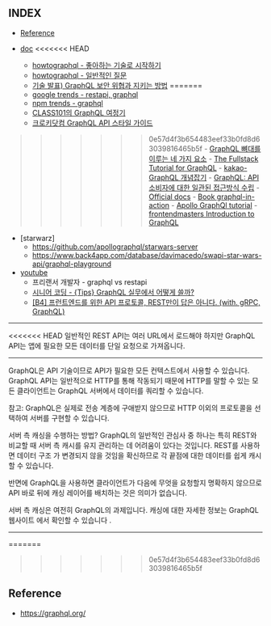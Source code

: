 
## INDEX
- [Reference](#Reference)

- [doc](#doc)
<<<<<<< HEAD
    - [howtographql - 좋아하는 기술로 시작하기](https://www.howtographql.com/choose/)
    - [howtographql - 일반적인 질문](https://www.howtographql.com/advanced/5-common-questions/)
    - [기술 발표) GraphQL 보안 위협과 지키는 방법](https://monkeydeveloper.tistory.com/entry/%EA%B8%B0%EC%88%A0-%EB%B0%9C%ED%91%9C-GraphQL-%EB%B3%B4%EC%95%88-%EC%9C%84%ED%98%91%EA%B3%BC-%EC%A7%80%ED%82%A4%EB%8A%94-%EB%B0%A9%EB%B2%95)
=======
    - [google trends - restapi, graphql](https://trends.google.co.kr/trends/explore?q=graphql,rest)
    - [npm trends - graphql](https://www.npmtrends.com/graphql)
    - [CLASS101의 GraphQL 여정기](https://medium.com/class101/class101%EC%9D%98-graphql-%EC%97%AC%EC%A0%95%EA%B8%B0-db69c25f78dc)
    - [크로키닷컴 GraphQL API 스타일 가이드](https://github.com/croquiscom/style-guide/blob/master/API/GraphQL.md)
>>>>>>> 0e57d4f3b654483eef33b0fd8d63039816465b5f
    - [GraphQL 뼈대를 이루는 네 가지 요소](https://www.huskyhoochu.com/graphql-basic/)
    - [The Fullstack Tutorial for GraphQL](https://www.howtographql.com/)
    - [kakao-GraphQL 개념잡기](https://tech.kakao.com/2019/08/01/graphql-basic/)
    - [GraphQL: API 소비자에 대한 일관된 접근방식 수립](https://cloud.google.com/blog/ko/products/api-management/interacting-with-apis-rest-and-graphql)
    - [Official docs](https://graphql.org/learn/)
    - [Book graphql-in-action](https://www.manning.com/books/graphql-in-action)
    - [Apollo GraphQl tutorial](https://www.apollographql.com/docs/tutorial/introduction)
    - [frontendmasters Introduction to GraphQL](https://frontendmasters.com/courses/graphql/)
- [starwarz]
    - https://github.com/apollographql/starwars-server
    - https://www.back4app.com/database/davimacedo/swapi-star-wars-api/graphql-playground
- [youtube](#youtube)
    - 프리랜서 개발자 - graphql vs restapi
    - [시니어 코딩 - {Tips} GraphQL 실무에서 어떻게 쓸까?](https://www.youtube.com/watch?v=ISMVvVwmQUk)
    - [[B4] 프런트엔드를 위한 API 프로토콜, REST만이 답은 아니다. (with. gRPC, GraphQL)](https://www.youtube.com/watch?v=6C9zyLioTOU)

---

<<<<<<< HEAD
일반적인 REST API는 여러 URL에서 로드해야 하지만 GraphQL API는 앱에 필요한 모든 데이터를 단일 요청으로 가져옵니다.

---

GraphQL은 API 기술이므로 API가 필요한 모든 컨텍스트에서 사용할 수 있습니다.
GraphQL API는 일반적으로 HTTP를 통해 작동되기 때문에 HTTP를 말할 수 있는 모든 클라이언트는 GraphQL 서버에서 데이터를 쿼리할 수 있습니다.

참고: GraphQL은 실제로 전송 계층에 구애받지 않으므로 HTTP 이외의 프로토콜을 선택하여 서버를 구현할 수 있습니다.

서버 측 캐싱을 수행하는 방법?
GraphQL의 일반적인 관심사 중 하나는 특히 REST와 비교할 때 서버 측 캐시를 유지 관리하는 데 어려움이 있다는 것입니다. REST를 사용하면 데이터 구조 가 변경되지 않을 것임을 확신하므로 각 끝점에 대한 데이터를 쉽게 캐시할 수 있습니다.

반면에 GraphQL을 사용하면 클라이언트가 다음에 무엇을 요청할지 명확하지 않으므로 API 바로 뒤에 캐싱 레이어를 배치하는 것은 의미가 없습니다.

서버 측 캐싱은 여전히 ​​GraphQL의 과제입니다. 캐싱에 대한 자세한 정보는 GraphQL 웹사이트 에서 확인할 수 있습니다 .

---

=======
>>>>>>> 0e57d4f3b654483eef33b0fd8d63039816465b5f
## Reference
- https://graphql.org/
